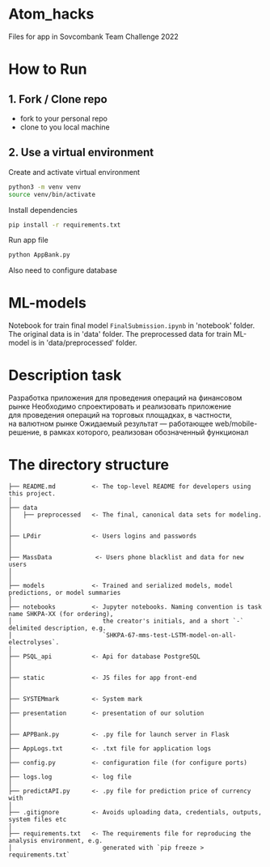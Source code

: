 # Atom_hacks
Files for app in Sovcombank Team Challenge 2022

# How to Run
## 1. Fork / Clone repo
- fork to your personal repo 
- clone to you local machine

## 2. Use a virtual environment

Сreate and activate virtual environment
```bash
python3 -m venv venv
source venv/bin/activate
```

Install dependencies
```bash
pip install -r requirements.txt
```
Run app file
```bash
python AppBank.py
```

Also need to configure database

# ML-models

Notebook for train final model `FinalSubmission.ipynb` in 'notebook' folder.
The original data is in 'data' folder.
The preprocessed data for train ML-model is in 'data/preprocessed' folder.

# Description task

Разработка приложения для проведения операций на финансовом рынке
Необходимо спроектировать и реализовать приложение для проведения операций на торговых площадках, в частности, на валютном рынке Ожидаемый результат — работающее web/mobile-решение, в рамках которого, реализован обозначенный функционал


# The directory structure
```
├── README.md          <- The top-level README for developers using this project.
│
├── data
│   ├── preprocessed   <- The final, canonical data sets for modeling.
│   
│
├── LPdir              <- Users logins and passwords
│   
│
├── MassData            <- Users phone blacklist and data for new users
│   
│
├── models             <- Trained and serialized models, model predictions, or model summaries
│
├── notebooks          <- Jupyter notebooks. Naming convention is task name SHKPA-XX (for ordering),
│                         the creator's initials, and a short `-` delimited description, e.g.
│                         `SHKPA-67-mms-test-LSTM-model-on-all-electrolyses`.
│
├── PSQL_api           <- Api for database PostgreSQL
│   
│
├── static             <- JS files for app front-end
│   
│
├── SYSTEMmark         <- System mark
│   
├── presentation       <- presentation of our solution
│
│
├── APPBank.py         <- .py file for launch server in Flask
│
├── AppLogs.txt        <- .txt file for application logs
│
├── config.py          <- configuration file (for configure ports)
│
├── logs.log           <- log file
│
├── predictAPI.py      <- .py file for prediction price of currency with 
│
├── .gitignore         <- Avoids uploading data, credentials, outputs, system files etc
│
├── requirements.txt   <- The requirements file for reproducing the analysis environment, e.g.
│                         generated with `pip freeze > requirements.txt`
```

